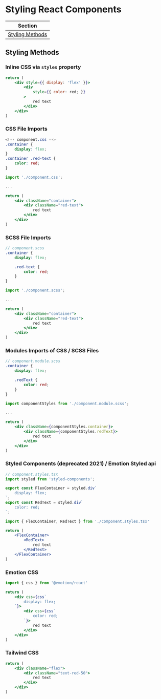# Styling React Components

| Section           |
|-------------------|
| [Styling Methods](#styling-methods)|

## Styling Methods

### Inline CSS via `styles` property

```jsx
return (
    <div style={{ display: 'flex' }}>
        <div
            style={{ color: red; }}
        >
            red text
        </div>
    </div>
)
```

### CSS File Imports

```css
<!-- component.css -->
.container {
    display: flex;
}
.container .red-text {
    color: red;
}
```

```jsx
import './component.css';

...

return (
    <div className="container">
        <div className="red-text">
            red text
        </div>
    </div>
)
```

### SCSS File Imports

```scss
// component.scss
.container {
    display: flex;

    .red-text {
        color: red;
    }
}
```

```jsx
import './component.scss';

...

return (
    <div className="container">
        <div className="red-text">
            red text
        </div>
    </div>
)
```

### Modules Imports of CSS / SCSS Files

```scss
// component.module.scss
.container {
    display: flex;

    .redText {
        color: red;
    }
}
```

```jsx
import componentStyles from './component.module.scss';

...

return (
    <div className={componentStyles.container}>
        <div className={componentStyles.redText}>
            red text
        </div>
    </div>
)
```

### Styled Components (deprecated 2021) / Emotion Styled api

```jsx
// component.styles.tsx
import styled from 'styled-components';

export const FlexContainer = styled.div`
    display: flex;
`;
export const RedText = styled.div`
    color: red;
`;
```

```jsx
import { FlexContainer, RedText } from './component.styles.tsx'

return (
    <FlexContainer>
        <RedText>
            red text
        </RedText>
    </FlexContainer>
)
```

### Emotion CSS

```jsx
import { css } from '@emotion/react'

return (
    <div css={css`
        display: flex;
    `}>
        <div css={css`
            color: red;
        `}>
            red text
        </div>
    </div>
)
```

### Tailwind CSS 

```jsx
return (
    <div className="flex">
        <div className="text-red-50">
            red text
        </div>
    </div>
)
```